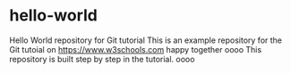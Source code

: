 # hello-world
Hello World repository for Git tutorial
This is an example repository for the Git tutoial on https://www.w3schools.com
happy together
oooo This repository is built step by step in the tutorial.  oooo
